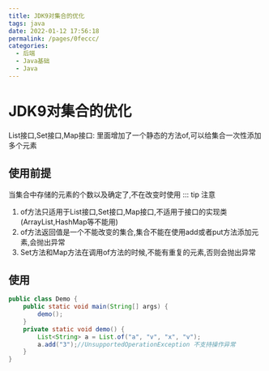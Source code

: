 ```yaml
---
title: JDK9对集合的优化
tags: java
date: 2022-01-12 17:56:18
permalink: /pages/0feccc/
categories: 
  - 后端
  - Java基础
  - Java
---
```

# JDK9对集合的优化
List接口,Set接口,Map接口: 里面增加了一个静态的方法of,可以给集合一次性添加多个元素

## 使用前提
当集合中存储的元素的个数以及确定了,不在改变时使用
::: tip 注意
1. of方法只适用于List接口,Set接口,Map接口,不适用于接口的实现类(ArrayList,HashMap等不能用)
2. of方法返回值是一个不能改变的集合,集合不能在使用add或者put方法添加元素,会抛出异常
3. Set方法和Map方法在调用of方法的时候,不能有重复的元素,否则会抛出异常

## 使用
```java
public class Demo {
    public static void main(String[] args) {
        demo();
    }
    private static void demo() {
        List<String> a = List.of("a", "v", "x", "v");
        a.add("3");//UnsupportedOperationException 不支持操作异常
    }
}
```
